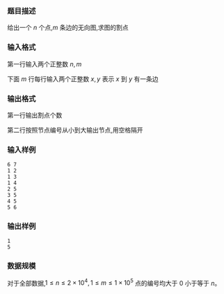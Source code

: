 ### 题目描述
给出一个 $n$ 个点,$m$ 条边的无向图,求图的割点
### 输入格式
第一行输入两个正整数 $n,m$

下面 $m$ 行每行输入两个正整数 $x,y$ 表示 $x$ 到 $y$ 有一条边
### 输出格式
第一行输出割点个数

第二行按照节点编号从小到大输出节点,用空格隔开
### 输入样例
```
6 7
1 2
1 3
1 4
2 5
3 5
4 5
5 6
```
### 输出样例
```
1
5
```
### 数据规模
对于全部数据,$1\leq n \le 2\times 10^4,1\leq m \le 1 \times 10^5$
点的编号均大于 $0$ 小于等于 $n$。